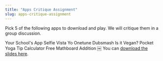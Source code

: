 ```yaml
---
title: "Apps Critique Assignment"
slug: apps-critique-assignment
---
```


Pick 5 of the following apps to download and play. We will critique them in a group discussion.

Your School's App 
Selfie VistaYo 
Onetune 
DubsmashIs it Vegan? 
Pocket YogaTip Calculator Free 
Mathboard Addition￼
You can [download the slides here](https://github.com/MakeSchool-Tutorials/SA-2015-AppsTrackLectures/master/P3-Apps-Critique-Assignment/CritiqueAppsAssignment.pdf).
